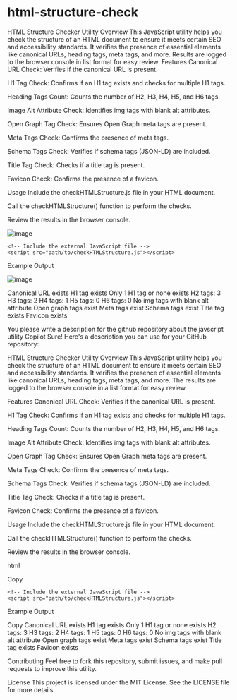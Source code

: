 # html-structure-check
HTML Structure Checker Utility Overview This JavaScript utility helps you check the structure of an HTML document to ensure it meets certain SEO and accessibility standards. It verifies the presence of essential elements like canonical URLs, heading tags, meta tags, and more. Results are logged to the browser console in list format for easy review.
Features
Canonical URL Check: Verifies if the canonical URL is present.

H1 Tag Check: Confirms if an H1 tag exists and checks for multiple H1 tags.

Heading Tags Count: Counts the number of H2, H3, H4, H5, and H6 tags.

Image Alt Attribute Check: Identifies img tags with blank alt attributes.

Open Graph Tag Check: Ensures Open Graph meta tags are present.

Meta Tags Check: Confirms the presence of meta tags.

Schema Tags Check: Verifies if schema tags (JSON-LD) are included.

Title Tag Check: Checks if a title tag is present.

Favicon Check: Confirms the presence of a favicon.

Usage
Include the checkHTMLStructure.js file in your HTML document.

Call the checkHTMLStructure() function to perform the checks.

Review the results in the browser console. 


![image](https://github.com/user-attachments/assets/a4ec4ed3-94b5-44af-9220-d4735b04c38a)


<!DOCTYPE html>
<html lang="en">
<head>
    <meta charset="UTF-8">
    <meta name="viewport" content="width=device-width, initial-scale=1.0">
    <title>Your Page Title</title>
    <!-- Other head elements -->
</head>
<body>
    <!-- Your HTML content -->

    <!-- Include the external JavaScript file -->
    <script src="path/to/checkHTMLStructure.js"></script>
</body>
</html>

Example Output 


![image](https://github.com/user-attachments/assets/b1091abe-1563-45fd-8a7c-6951e876bbcf)


Canonical URL exists
H1 tag exists
Only 1 H1 tag or none exists
H2 tags: 3
H3 tags: 2
H4 tags: 1
H5 tags: 0
H6 tags: 0
No img tags with blank alt attribute
Open graph tags exist
Meta tags exist
Schema tags exist
Title tag exists
Favicon exists

You
please write a description for the github repository about the javscript utility
Copilot
Sure! Here's a description you can use for your GitHub repository:

HTML Structure Checker Utility
Overview
This JavaScript utility helps you check the structure of an HTML document to ensure it meets certain SEO and accessibility standards. It verifies the presence of essential elements like canonical URLs, heading tags, meta tags, and more. The results are logged to the browser console in a list format for easy review.

Features
Canonical URL Check: Verifies if the canonical URL is present.

H1 Tag Check: Confirms if an H1 tag exists and checks for multiple H1 tags.

Heading Tags Count: Counts the number of H2, H3, H4, H5, and H6 tags.

Image Alt Attribute Check: Identifies img tags with blank alt attributes.

Open Graph Tag Check: Ensures Open Graph meta tags are present.

Meta Tags Check: Confirms the presence of meta tags.

Schema Tags Check: Verifies if schema tags (JSON-LD) are included.

Title Tag Check: Checks if a title tag is present.

Favicon Check: Confirms the presence of a favicon.

Usage
Include the checkHTMLStructure.js file in your HTML document.

Call the checkHTMLStructure() function to perform the checks.

Review the results in the browser console.

html

Copy
<!DOCTYPE html>
<html lang="en">
<head>
    <meta charset="UTF-8">
    <meta name="viewport" content="width=device-width, initial-scale=1.0">
    <title>Your Page Title</title>
    <!-- Other head elements -->
</head>
<body>
    <!-- Your HTML content -->

    <!-- Include the external JavaScript file -->
    <script src="path/to/checkHTMLStructure.js"></script>
</body>
</html>
Example Output

Copy
Canonical URL exists
H1 tag exists
Only 1 H1 tag or none exists
H2 tags: 3
H3 tags: 2
H4 tags: 1
H5 tags: 0
H6 tags: 0
No img tags with blank alt attribute
Open graph tags exist
Meta tags exist
Schema tags exist
Title tag exists
Favicon exists


Contributing
Feel free to fork this repository, submit issues, and make pull requests to improve this utility.

License
This project is licensed under the MIT License. See the LICENSE file for more details.
